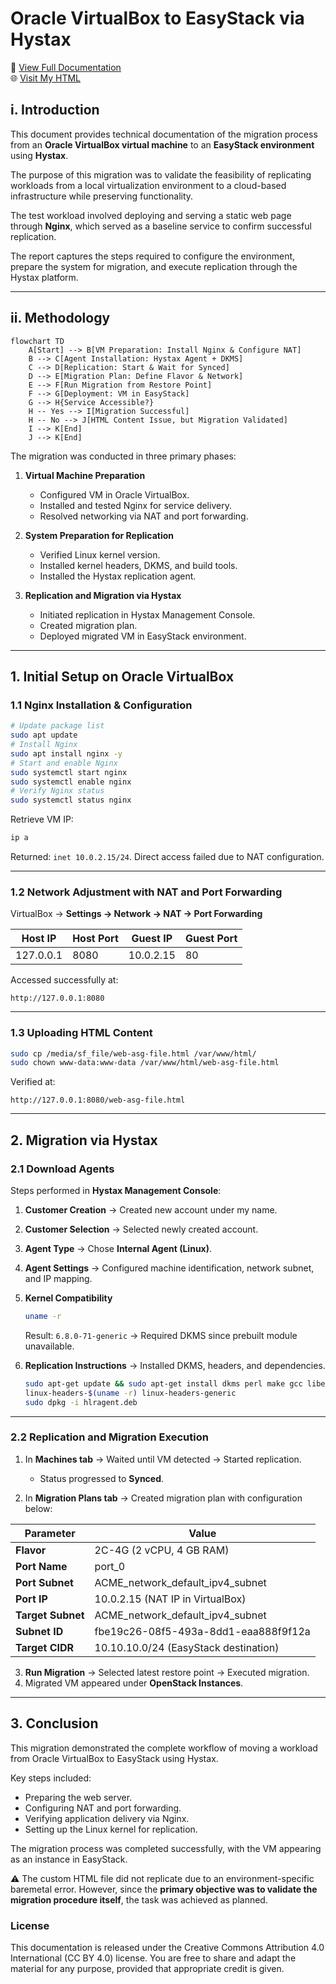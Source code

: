 # Oracle VirtualBox to EasyStack via Hystax

📄 [View Full Documentation]()  
🌐 [Visit My HTML]()  

## i. Introduction
This document provides technical documentation of the migration process from an **Oracle VirtualBox virtual machine** to an **EasyStack environment** using **Hystax**.  

The purpose of this migration was to validate the feasibility of replicating workloads from a local virtualization environment to a cloud-based infrastructure while preserving functionality.  

The test workload involved deploying and serving a static web page through **Nginx**, which served as a baseline service to confirm successful replication.  

The report captures the steps required to configure the environment, prepare the system for migration, and execute replication through the Hystax platform.

---

## ii. Methodology
```mermaid
flowchart TD
    A[Start] --> B[VM Preparation: Install Nginx & Configure NAT]
    B --> C[Agent Installation: Hystax Agent + DKMS]
    C --> D[Replication: Start & Wait for Synced]
    D --> E[Migration Plan: Define Flavor & Network]
    E --> F[Run Migration from Restore Point]
    F --> G[Deployment: VM in EasyStack]
    G --> H{Service Accessible?}
    H -- Yes --> I[Migration Successful]
    H -- No --> J[HTML Content Issue, but Migration Validated]
    I --> K[End]
    J --> K[End]
```
The migration was conducted in three primary phases:

1. **Virtual Machine Preparation**  
   - Configured VM in Oracle VirtualBox.  
   - Installed and tested Nginx for service delivery.  
   - Resolved networking via NAT and port forwarding.  

2. **System Preparation for Replication**  
   - Verified Linux kernel version.  
   - Installed kernel headers, DKMS, and build tools.  
   - Installed the Hystax replication agent.  

3. **Replication and Migration via Hystax**  
   - Initiated replication in Hystax Management Console.  
   - Created migration plan.  
   - Deployed migrated VM in EasyStack environment.  

---

## 1. Initial Setup on Oracle VirtualBox

### 1.1 Nginx Installation & Configuration
```bash
# Update package list
sudo apt update
# Install Nginx
sudo apt install nginx -y
# Start and enable Nginx
sudo systemctl start nginx
sudo systemctl enable nginx
# Verify Nginx status
sudo systemctl status nginx
````

Retrieve VM IP:

```bash
ip a
```

Returned: `inet 10.0.2.15/24`.
Direct access failed due to NAT configuration.

---

### 1.2 Network Adjustment with NAT and Port Forwarding

VirtualBox → **Settings → Network → NAT → Port Forwarding**

| Host IP   | Host Port | Guest IP  | Guest Port |
| --------- | --------- | --------- | ---------- |
| 127.0.0.1 | 8080      | 10.0.2.15 | 80         |

Accessed successfully at:

```
http://127.0.0.1:8080
```

---

### 1.3 Uploading HTML Content

```bash
sudo cp /media/sf_file/web-asg-file.html /var/www/html/
sudo chown www-data:www-data /var/www/html/web-asg-file.html
```

Verified at:

```
http://127.0.0.1:8080/web-asg-file.html
```

---

## 2. Migration via Hystax

### 2.1 Download Agents

Steps performed in **Hystax Management Console**:

1. **Customer Creation** → Created new account under my name.

2. **Customer Selection** → Selected newly created account.

3. **Agent Type** → Chose **Internal Agent (Linux)**.

4. **Agent Settings** → Configured machine identification, network subnet, and IP mapping.

5. **Kernel Compatibility**

   ```bash
   uname -r
   ```

   Result: `6.8.0-71-generic` → Required DKMS since prebuilt module unavailable.

6. **Replication Instructions** → Installed DKMS, headers, and dependencies.

   ```bash
   sudo apt-get update && sudo apt-get install dkms perl make gcc libelf-dev \
   linux-headers-$(uname -r) linux-headers-generic
   sudo dpkg -i hlragent.deb
   ```

---

### 2.2 Replication and Migration Execution

1. In **Machines tab** → Waited until VM detected → Started replication.

   * Status progressed to **Synced**.

2. In **Migration Plans tab** → Created migration plan with configuration below:

| Parameter         | Value                                 |
| ----------------- | ------------------------------------- |
| **Flavor**        | 2C-4G (2 vCPU, 4 GB RAM)              |
| **Port Name**     | port\_0                               |
| **Port Subnet**   | ACME\_network\_default\_ipv4\_subnet  |
| **Port IP**       | 10.0.2.15 (NAT IP in VirtualBox)      |
| **Target Subnet** | ACME\_network\_default\_ipv4\_subnet  |
| **Subnet ID**     | fbe19c26-08f5-493a-8dd1-eaa888f9f12a  |
| **Target CIDR**   | 10.10.10.0/24 (EasyStack destination) |

3. **Run Migration** → Selected latest restore point → Executed migration.
4. Migrated VM appeared under **OpenStack Instances**.

---

## 3. Conclusion

This migration demonstrated the complete workflow of moving a workload from Oracle VirtualBox to EasyStack using Hystax.

Key steps included:

* Preparing the web server.
* Configuring NAT and port forwarding.
* Verifying application delivery via Nginx.
* Setting up the Linux kernel for replication.

The migration process was completed successfully, with the VM appearing as an instance in EasyStack.

⚠️ The custom HTML file did not replicate due to an environment-specific baremetal error. However, since the **primary objective was to validate the migration procedure itself**, the task was achieved as planned.

### License
This documentation is released under the Creative Commons Attribution 4.0 International (CC BY 4.0) license. You are free to share and adapt the material for any purpose, provided that appropriate credit is given.
